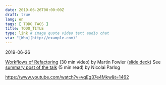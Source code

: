 ```yaml
---
date: 2019-06-26T00:00:00Z
draft: true
lang: en
tags: [ TODO_TAGS ]
title: TODO_TITLE
type: link # image quote video text audio chat
via: "[Who](http://example.com)"
---
```

2019-06-26


[Workflows of Refactoring][1] (30 min video) by Martin Fowler ([slide deck][2])
See [summary post of the talk][3] (5 min read) by Nicolai Parlog


[1]: https://www.youtube.com/watch?v=vqEg37e4Mkw
[2]: https://martinfowler.com/articles/workflowsOfRefactoring/
[3]: https://blog.codefx.org/techniques/workflows-refactoring/


<https://www.youtube.com/watch?v=vqEg37e4Mkw&t=1462>

